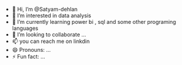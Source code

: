 - 👋 Hi, I’m @Satyam-dehlan
- 👀 I’m interested in data analysis 
- 🌱 I’m currently learning power bi , sql and some other programing languages 
- 💞️ I’m looking to collaborate ...
- 📫 you can reach me on linkdin 
- 😄 Pronouns: ...
- ⚡ Fun fact: ...

<!---
Satyam-dehlan/Satyam-dehlan is a ✨ special ✨ repository because its `README.md` (this file) appears on your GitHub profile.
You can click the Preview link to take a look at your changes.
--->

